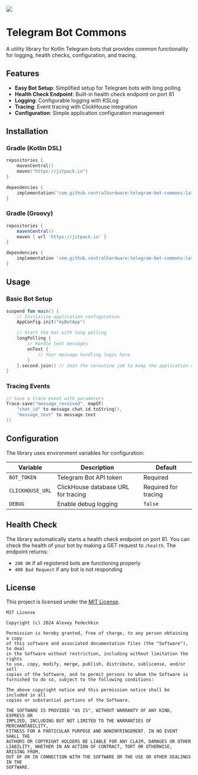 [![](https://jitpack.io/v/centralhardware/telegram-bot-commons.svg)](https://jitpack.io/#centralhardware/telegram-bot-commons)

# Telegram Bot Commons

A utility library for Kotlin Telegram bots that provides common functionality for logging, health checks, configuration, and tracing.

## Features

- **Easy Bot Setup**: Simplified setup for Telegram bots with long polling
- **Health Check Endpoint**: Built-in health check endpoint on port 81
- **Logging**: Configurable logging with KSLog
- **Tracing**: Event tracing with ClickHouse integration
- **Configuration**: Simple application configuration management

## Installation

### Gradle (Kotlin DSL)

```kotlin
repositories {
    mavenCentral()
    maven("https://jitpack.io")
}

dependencies {
    implementation("com.github.centralhardware:telegram-bot-commons:latest-version")
}
```

### Gradle (Groovy)

```groovy
repositories {
    mavenCentral()
    maven { url 'https://jitpack.io' }
}

dependencies {
    implementation 'com.github.centralhardware:telegram-bot-commons:latest-version'
}
```

## Usage

### Basic Bot Setup

```kotlin
suspend fun main() {
    // Initialize application configuration
    AppConfig.init("myBotApp")

    // Start the bot with long polling
    longPolling {
        // Handle text messages
        onText {
            // Your message handling logic here
        }
    }.second.join() // Join the coroutine job to keep the application running
}
```

### Tracing Events

```kotlin
// Save a trace event with parameters
Trace.save("message_received", mapOf(
    "chat_id" to message.chat.id.toString(),
    "message_text" to message.text
))
```

## Configuration

The library uses environment variables for configuration:

| Variable | Description | Default |
|----------|-------------|---------|
| `BOT_TOKEN` | Telegram Bot API token | Required |
| `CLICKHOUSE_URL` | ClickHouse database URL for tracing | Required for tracing |
| `DEBUG` | Enable debug logging | `false` |

## Health Check

The library automatically starts a health check endpoint on port 81. You can check the health of your bot by making a GET request to `/health`. The endpoint returns:

- `200 OK` if all registered bots are functioning properly
- `400 Bad Request` if any bot is not responding

## License

This project is licensed under the [MIT License](LICENSE).

```
MIT License

Copyright (c) 2024 Alexey Fedechkin 

Permission is hereby granted, free of charge, to any person obtaining a copy
of this software and associated documentation files (the "Software"), to deal
in the Software without restriction, including without limitation the rights
to use, copy, modify, merge, publish, distribute, sublicense, and/or sell
copies of the Software, and to permit persons to whom the Software is
furnished to do so, subject to the following conditions:

The above copyright notice and this permission notice shall be included in all
copies or substantial portions of the Software.

THE SOFTWARE IS PROVIDED "AS IS", WITHOUT WARRANTY OF ANY KIND, EXPRESS OR
IMPLIED, INCLUDING BUT NOT LIMITED TO THE WARRANTIES OF MERCHANTABILITY,
FITNESS FOR A PARTICULAR PURPOSE AND NONINFRINGEMENT. IN NO EVENT SHALL THE
AUTHORS OR COPYRIGHT HOLDERS BE LIABLE FOR ANY CLAIM, DAMAGES OR OTHER
LIABILITY, WHETHER IN AN ACTION OF CONTRACT, TORT OR OTHERWISE, ARISING FROM,
OUT OF OR IN CONNECTION WITH THE SOFTWARE OR THE USE OR OTHER DEALINGS IN THE
SOFTWARE.
```
